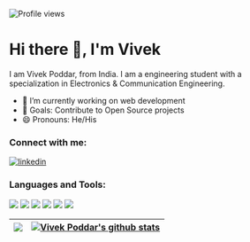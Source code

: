 
![Profile views](https://gpvc.arturio.dev/10vivekpoddar)

# Hi there 👋, I'm Vivek

I am Vivek Poddar, from India. I am a engineering student with a specialization in Electronics & Communication Engineering.
- 🌱 I’m currently working on web development
- 🥅 Goals: Contribute to Open Source projects
- 😄 Pronouns: He/His 

### Connect with me:
[<img src='https://img.shields.io/badge/LinkedIn-0077B5?style=for-the-badge&logo=linkedin&logoColor=white' alt='linkedin' >](https://www.linkedin.com/in/10vivekpoddar/)

### Languages and Tools:
<img src = "https://img.shields.io/badge/Java-ED8B00?style=for-the-badge&logo=java&logoColor=white"/>  <img src = "https://img.shields.io/badge/C%2B%2B-00599C?style=for-the-badge&logo=c%2B%2B&logoColor=white"/>  <img src = "https://img.shields.io/badge/Python-FFD43B?style=for-the-badge&logo=python&logoColor=darkgreen"/>  <img src = "https://img.shields.io/badge/HTML5-E34F26?style=for-the-badge&logo=html5&logoColor=white"/>  <img src = "https://img.shields.io/badge/CSS3-1572B6?style=for-the-badge&logo=css3&logoColor=white"/>  <img src = "https://img.shields.io/badge/JavaScript-323330?style=for-the-badge&logo=javascript&logoColor=F7DF1E"/>


| <a href="https://github.com/10vivekpoddar/github-readme-stats"><img align="center" src="https://github-readme-stats.vercel.app/api/top-langs/?username=10vivekpoddar" /></a> |<a href="https://github.com/10vivekpoddar/github-readme-stats"><img align="center" src="https://github-readme-stats.vercel.app/api?username=10vivekpoddar&show_icons=true&include_all_commits=true" alt="Vivek Poddar's github stats" /></a> |
| ------------- | ------------- |

<!---
10vivekpoddar/10vivekpoddar is a ✨ special ✨ repository because its `README.md` (this file) appears on your GitHub profile.
You can click the Preview link to take a look at your changes.
--->

